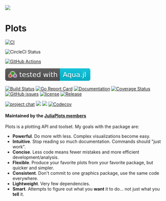 <a href="https://opencollective.com/plotsjl/donate" target="_blank">
  <img src="https://opencollective.com/webpack/donate/button@2x.png?color=blue" width=200 />
</a>

# Plots

[![CI](https://github.com/JuliaPlots/StatsPlots.jl/actions/workflows/CI.yml/badge.svg?event=discussion)](https://github.com/JuliaPlots/StatsPlots.jl/actions/workflows/CI.yml) 

![CircleCI Status](https://circleci.com/gh/pingcap/tidb.svg?style=shield)

[![GitHub Actions](https://github.com/JuliaTesting/Aqua.jl/workflows/Run%20tests/badge.svg)](https://github.com/JuliaTesting/Aqua.jl/actions?query=workflow%3ARun+tests)

[![Aqua QA](https://raw.githubusercontent.com/JuliaTesting/Aqua.jl/master/badge.svg)](https://github.com/JuliaTesting/Aqua.jl)




[![Build Status](https://travis-ci.org/yangwenmai/how-to-add-badge-in-github-readme.svg?branch=master)](https://travis-ci.org/yangwenmai/how-to-add-badge-in-github-readme)
[![Go Report Card](https://goreportcard.com/badge/github.com/yangwenmai/how-to-add-badge-in-github-readme)](https://goreportcard.com/report/github.com/yangwenmai/how-to-add-badge-in-github-readme)
[![Documentation](https://godoc.org/github.com/yangwenmai/how-to-add-badge-in-github-readme?status.svg)](http://godoc.org/github.com/yangwenmai/how-to-add-badge-in-github-readme)
[![Coverage Status](https://coveralls.io/repos/github/yangwenmai/how-to-add-badge-in-github-readme/badge.svg?branch=master)](https://coveralls.io/github/yangwenmai/how-to-add-badge-in-github-readme?branch=master)
[![GitHub issues](https://img.shields.io/github/issues/yangwenmai/how-to-add-badge-in-github-readme.svg)](https://github.com/yangwenmai/how-to-add-badge-in-github-readme/issues)
[![license](https://img.shields.io/github/license/yangwenmai/how-to-add-badge-in-github-readme.svg?maxAge=2592000)](https://github.com/yangwenmai/how-to-add-badge-in-github-readme/LICENSE)
[![Release](https://img.shields.io/github/release/yangwenmai/how-to-add-badge-in-github-readme.svg?label=Release)](https://github.com/yangwenmai/how-to-add-badge-in-github-readme/releases)


[gitter-img]: https://badges.gitter.im/tbreloff/Plots.jl.svg
[gitter-url]: https://gitter.im/tbreloff/Plots.jl?utm_source=badge&utm_medium=badge&utm_campaign=pr-badge&utm_content=badge

[docs-stable-img]: https://img.shields.io/badge/docs-stable-blue.svg
[docs-stable-url]: https://docs.juliaplots.org/stable

[docs-dev-img]: https://img.shields.io/badge/docs-dev-blue.svg
[docs-dev-url]: https://docs.juliaplots.org/dev

[![project chat](https://img.shields.io/badge/zulip-join_chat-brightgreen.svg)](https://julialang.zulipchat.com/#narrow/stream/236493-plots)
[![][docs-stable-img]][docs-stable-url]
[![][docs-dev-img]][docs-dev-url]
[![Codecov](https://codecov.io/gh/JuliaPlots/Plots.jl/branch/v2/graph/badge.svg)](https://codecov.io/gh/JuliaPlots/Plots.jl/tree/v2)


#### Maintained by the [JuliaPlots members](https://github.com/orgs/JuliaPlots/people)

Plots is a plotting API and toolset.  My goals with the package are:

- **Powerful**.  Do more with less.  Complex visualizations become easy.
- **Intuitive**.  Stop reading so much documentation.  Commands should "just work".
- **Concise**.  Less code means fewer mistakes and more efficient development/analysis.
- **Flexible**.  Produce your favorite plots from your favorite package, but quicker and simpler.
- **Consistent**.  Don't commit to one graphics package, use the same code everywhere.
- **Lightweight**.  Very few dependencies.
- **Smart**. Attempts to figure out what you **want** it to do... not just what you **tell** it.
